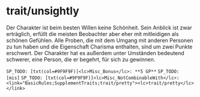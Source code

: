# trait/unsightly

Der Charakter ist beim besten Willen keine Schönheit. Sein Anblick ist zwar erträglich, erfüllt die meisten Beobachter aber eher mit mitleidigen als schönen Gefühlen. Alle Proben, die mit dem Umgang mit anderen Personen zu tun haben und die Eigenschaft Charisma enthalten, sind um zwei Punkte erschwert. Der Charakter hat es außerdem unter Umständen bedeutend schwerer, eine Person, die er begehrt, für sich zu gewinnen.

`SP_TODO: [txt(col=#9F9F9F)]<lc>Misc_Bonus</lc>: **5 GP**`
`SP_TODO: [mis]`
`SP_TODO: [txt(col=#9F9F9F)]<lc>Misc_NotCombinableWith</lc>: <link="BasicRules;SupplementTraits;trait/pretty"><lc>trait/pretty</lc></link>`